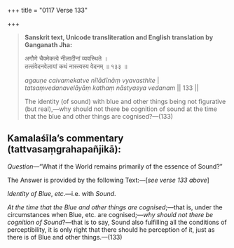 +++
title = "0117 Verse 133"

+++
> **Sanskrit text, Unicode transliteration and English translation by Ganganath Jha:** 
>
> अगौणे चैवमेकत्वे नीलादीनां व्यवस्थिते ।  
> तत्संवेदनवेलायां कथं नास्त्यस्य वेदनम् ॥ १३३ ॥ 
>
> *agauṇe caivamekatve nīlādīnāṃ vyavasthite* \|  
> *tatsaṃvedanavelāyāṃ kathaṃ nāstyasya vedanam* \|\| 133 \|\| 
>
> The identity (of sound) with blue and other things being not figurative (but real),—why should not there be cognition of sound at the time that the blue and other things are cognised?—(133)



## Kamalaśīla’s commentary (tattvasaṃgrahapañjikā):

*Question*—“What if the World remains primarily of the essence of Sound?”

The Answer is provided by the following Text:—[*see verse 133 above*]

*Identity of Blue*, *etc*.—i.e. with *Sound*.

*At the time that the Blue and other things are cognised*;—that is, under the circumstances when Blue, etc. are cognised;—*why should not there be cognition of Sound*?—that is to say, Sound also fulfilling all the conditions of perceptibility, it is only right that there should he perception of it, just as there is of Blue and other things.—(133)


